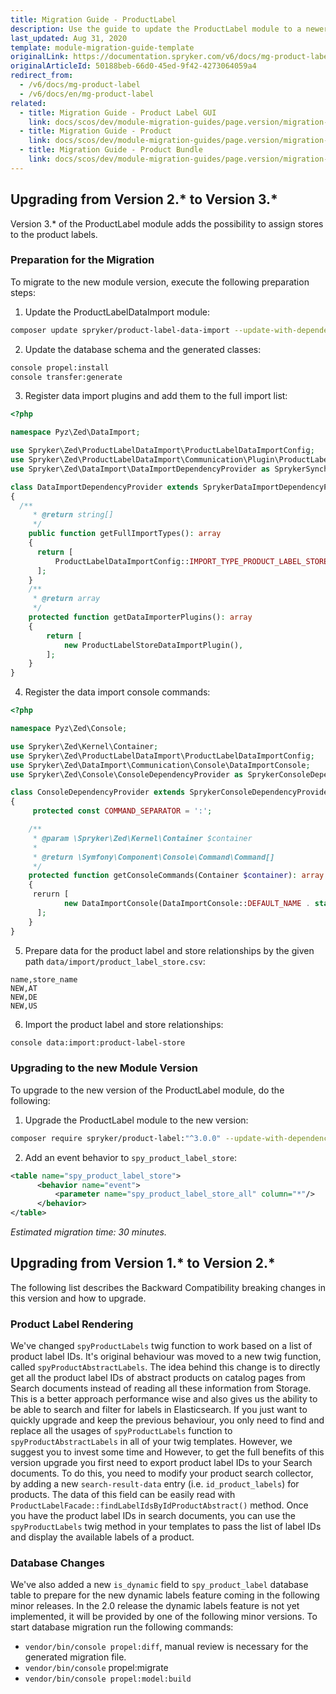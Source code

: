 ```yaml
---
title: Migration Guide - ProductLabel
description: Use the guide to update the ProductLabel module to a newer version.
last_updated: Aug 31, 2020
template: module-migration-guide-template
originalLink: https://documentation.spryker.com/v6/docs/mg-product-label
originalArticleId: 50188beb-66d0-45ed-9f42-4273064059a4
redirect_from:
  - /v6/docs/mg-product-label
  - /v6/docs/en/mg-product-label
related:
  - title: Migration Guide - Product Label GUI
    link: docs/scos/dev/module-migration-guides/page.version/migration-guide-productlabelgui.html
  - title: Migration Guide - Product
    link: docs/scos/dev/module-migration-guides/page.version/migration-guide-product.html
  - title: Migration Guide - Product Bundle
    link: docs/scos/dev/module-migration-guides/page.version/migration-guide-productbundle.html
---
```


## Upgrading from Version 2.* to Version 3.*
Version 3.* of the ProductLabel module adds the possibility to assign stores to the product labels.

### Preparation for the Migration
To migrate to the new module version, execute the following preparation steps:

1. Update the ProductLabelDataImport module:
```bash
composer update spryker/product-label-data-import --update-with-dependencies
```
2. Update the database schema and the generated classes:
```bash
console propel:install
console transfer:generate
```
3. Register data import plugins and add them to the full import list:
```php
<?php

namespace Pyz\Zed\DataImport;

use Spryker\Zed\ProductLabelDataImport\ProductLabelDataImportConfig;
use Spryker\Zed\ProductLabelDataImport\Communication\Plugin\ProductLabelStoreDataImportPlugin;
use Spryker\Zed\DataImport\DataImportDependencyProvider as SprykerSynchronizationDependencyProvider;

class DataImportDependencyProvider extends SprykerDataImportDependencyProvider
{
  /**
     * @return string[]
     */
    public function getFullImportTypes(): array
    {
      return [
          ProductLabelDataImportConfig::IMPORT_TYPE_PRODUCT_LABEL_STORE,
      ];
    }
    /**
     * @return array
     */
    protected function getDataImporterPlugins(): array
    {
        return [
            new ProductLabelStoreDataImportPlugin(),
        ];
    }
}
```
4. Register the data import console commands:
```php
<?php

namespace Pyz\Zed\Console;

use Spryker\Zed\Kernel\Container;
use Spryker\Zed\ProductLabelDataImport\ProductLabelDataImportConfig;
use Spryker\Zed\DataImport\Communication\Console\DataImportConsole;
use Spryker\Zed\Console\ConsoleDependencyProvider as SprykerConsoleDependencyProvider;

class ConsoleDependencyProvider extends SprykerConsoleDependencyProvider
{
     protected const COMMAND_SEPARATOR = ':';

    /**
     * @param \Spryker\Zed\Kernel\Container $container
     *
     * @return \Symfony\Component\Console\Command\Command[]
     */
    protected function getConsoleCommands(Container $container): array
    {
     rerurn [
            new DataImportConsole(DataImportConsole::DEFAULT_NAME . static::COMMAND_SEPARATOR . ProductLabelDataImportConfig::IMPORT_TYPE_PRODUCT_LABEL_STORE),
      ];
    }
}
```
5. Prepare data for the product label and store relationships by the given path `data/import/product_label_store.csv`:
```
name,store_name
NEW,AT
NEW,DE
NEW,US
```
6. Import the product label and store relationships:
```bash
console data:import:product-label-store
```
### Upgrading to the new Module Version
To upgrade to the new version of the ProductLabel module, do the following:

1. Upgrade the ProductLabel module to the new version:
```bash
composer require spryker/product-label:"^3.0.0" --update-with-dependencies
```
2. Add an event behavior to `spy_product_label_store`:
```xml
<table name="spy_product_label_store">
      <behavior name="event">
          <parameter name="spy_product_label_store_all" column="*"/>
      </behavior>
</table>
```

*Estimated migration time: 30 minutes.*

## Upgrading from Version 1.* to Version 2.*
The following list describes the Backward Compatibility breaking changes in this version and how to upgrade.

### Product Label Rendering
We've changed `spyProductLabels` twig function to work based on a list of product label IDs. It's original behaviour was moved to a new twig function, called `spyProductAbstractLabels`. The idea behind this change is to directly get all the product label IDs of abstract products on catalog pages from Search documents instead of reading all these information from Storage. This is a better approach performance wise and also gives us the ability to be able to search and filter for labels in Elasticsearch.
If you just want to quickly upgrade and keep the previous behaviour, you only need to find and replace all the usages of `spyProductLabels` function to `spyProductAbstractLabels` in all of your twig templates.
However, we suggest you to invest some time and
However, to get the full benefits of this version upgrade you first need to export product label IDs to your Search documents. To do this, you need to modify your product search collector, by adding a new `search-result-data` entry (i.e. `id_product_labels`) for products. The data of this field can be easily read with `ProductLabelFacade::findLabelIdsByIdProductAbstract()` method.
Once you have the product label IDs in search documents, you can use the `spyProductLabels` twig method in your templates to pass the list of label IDs and display the available labels of a product.

### Database Changes
We've also added a new `is_dynamic` field to `spy_product_label` database table to prepare for the new dynamic labels feature coming in the following minor releases. In the 2.0 release the dynamic labels feature is not yet implemented, it will be provided by one of the following minor versions.
To start database migration run the following commands:
* `vendor/bin/console propel:diff`, manual review is necessary for the generated migration file.
* `vendor/bin/console` propel:migrate
* `vendor/bin/console propel:model:build`
